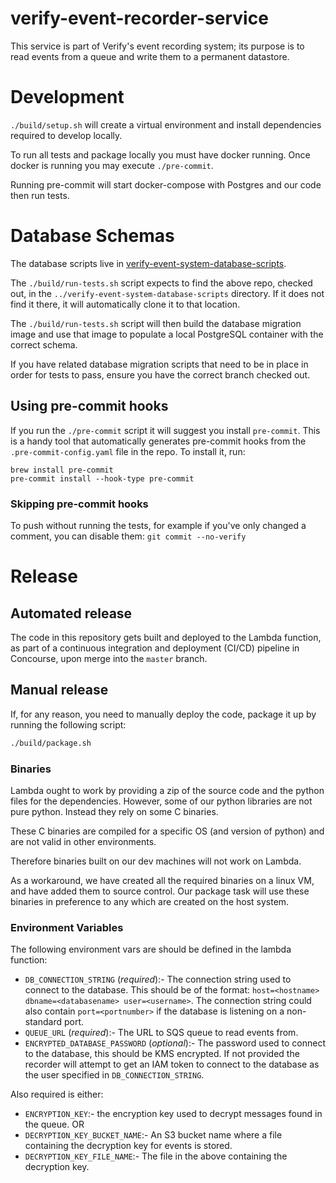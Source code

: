 # verify-event-recorder-service
This service is part of Verify's event recording system; its purpose is to read events from a queue and write them to a
 permanent datastore.

# Development
```./build/setup.sh``` will create a virtual environment and install dependencies required to develop locally.

To run all tests and package locally you must have docker running. Once docker is running you may execute
```./pre-commit```.

Running pre-commit will start docker-compose with Postgres and our code then run tests.

# Database Schemas

The database scripts live in [verify-event-system-database-scripts](https://github.com/alphagov/verify-event-system-database-scripts).

The `./build/run-tests.sh` script expects to find the above repo, checked out, in the `../verify-event-system-database-scripts`
directory. If it does not find it there, it will automatically clone it to that location.

The `./build/run-tests.sh` script will then build the database migration image and use that image to populate a local
PostgreSQL container with the correct schema.

If you have related database migration scripts that need to be in place in order for tests to pass, ensure you 
have the correct branch checked out.

## Using pre-commit hooks

If you run the `./pre-commit` script it will suggest you install `pre-commit`.
This is a handy tool that automatically generates pre-commit hooks from the
`.pre-commit-config.yaml` file in the repo.  To install it, run:

```
brew install pre-commit
pre-commit install --hook-type pre-commit
```

### Skipping pre-commit hooks

To push without running the tests, for example if you've only changed a comment, you can disable them:
`git commit --no-verify`

# Release

## Automated release

The code in this repository gets built and deployed to the Lambda function, as part of a continuous
integration and deployment (CI/CD) pipeline in Concourse, upon merge into the `master` branch.

## Manual release

If, for any reason, you need to manually deploy the code, package it up by running the following
script:

```bash
./build/package.sh
```

### Binaries

Lambda ought to work by providing a zip of the source code and the python files for the dependencies.
However, some of our python libraries are not pure python. Instead they rely on some C binaries.

These C binaries are compiled for a specific OS (and version of python) and are not valid in other environments.

Therefore binaries built on our dev machines will not work on Lambda.

As a workaround, we have created all the required binaries on a linux VM, and have added them to source control. Our
package task will use these binaries in preference to any which are created on the host system.

### Environment Variables

The following environment vars are should be defined in the lambda function:

* `DB_CONNECTION_STRING` (_required_):- The connection string used to connect to the database. This should be of the format:
`host=<hostname> dbname=<databasename> user=<username>`. The connection string could also contain `port=<portnumber>` if the database is listening on a non-standard port.
* `QUEUE_URL` (_required_):- The URL to SQS queue to read events from.
* `ENCRYPTED_DATABASE_PASSWORD` (_optional_):- The password used to connect to the database, this should be KMS encrypted. If not provided the recorder
will attempt to get an IAM token to connect to the database as the user specified in `DB_CONNECTION_STRING`.

Also required is either:
* `ENCRYPTION_KEY`:- the encryption key used to decrypt messages found in the queue.
OR
* `DECRYPTION_KEY_BUCKET_NAME`:- An S3 bucket name where a file containing the decryption key for events is stored.
* `DECRYPTION_KEY_FILE_NAME`:- The file in the above containing the decryption key.
